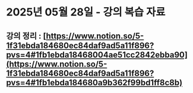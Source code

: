 # 2025년 05월 28일 - 강의 복습 자료

## 강의 정리 : [https://www.notion.so/5-1f31ebda184680ec84daf9ad5a11f896?pvs=4#1fb1ebda18468004ae51cc2842ebba90](https://www.notion.so/5-1f31ebda184680ec84daf9ad5a11f896?pvs=4#1fb1ebda184680a9b362f99bd1ff8c8b)
